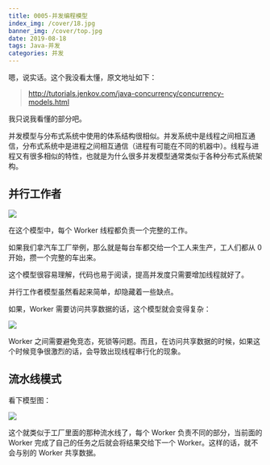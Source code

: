 ```yaml
---
title: 0005-并发编程模型
index_img: /cover/18.jpg
banner_img: /cover/top.jpg
date: 2019-08-18
tags: Java-并发
categories: 并发
---
```


嗯，说实话。这个我没看太懂，原文地址如下：

> http://tutorials.jenkov.com/java-concurrency/concurrency-models.html

我只说我看懂的部分吧。

并发模型与分布式系统中使用的体系结构很相似。并发系统中是线程之间相互通信，分布式系统中是进程之间相互通信（进程有可能在不同的机器中）。线程与进程又有很多相似的特性，也就是为什么很多并发模型通常类似于各种分布式系统架构。



## 并行工作者

![](http://tutorials.jenkov.com/images/java-concurrency/concurrency-models-1.png)

在这个模型中，每个 Worker 线程都负责一个完整的工作。

如果我们拿汽车工厂举例，那么就是每台车都交给一个工人来生产，工人们都从 0 开始，攒一个完整的车出来。

这个模型很容易理解，代码也易于阅读，提高并发度只需要增加线程就好了。

并行工作者模型虽然看起来简单，却隐藏着一些缺点。

如果，Worker 需要访问共享数据的话，这个模型就会变得复杂：

![](http://tutorials.jenkov.com/images/java-concurrency/concurrency-models-2.png)

Worker 之间需要避免竞态，死锁等问题。而且，在访问共享数据的时候，如果这个时候竞争很激烈的话，会导致出现线程串行化的现象。



## 流水线模式

看下模型图：

![](http://tutorials.jenkov.com/images/java-concurrency/concurrency-models-3.png)

这个就类似于工厂里面的那种流水线了，每个 Worker 负责不同的部分，当前面的 Worker 完成了自己的任务之后就会将结果交给下一个 Worker。这样的话，就不会与别的 Worker 共享数据。
